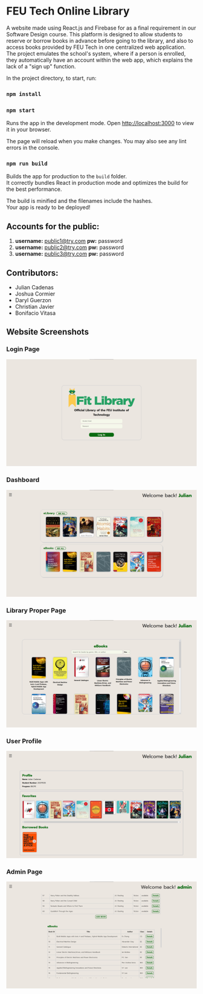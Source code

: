 # FEU Tech Online Library

A website made using React.js and Firebase for as a final requirement in our Software Design course. 
This platform is designed to allow students to reserve or borrow books in advance before going to the library, and also to access books provided by FEU Tech in one centralized web application.
The project emulates the school's system, where if a person is enrolled, they automatically have an account within the web app, which explains the lack of a "sign up" function.

In the project directory, to start, run:

### `npm install`
### `npm start`

Runs the app in the development mode.
Open [http://localhost:3000](http://localhost:3000) to view it in your browser.

The page will reload when you make changes.
You may also see any lint errors in the console.

### `npm run build`

Builds the app for production to the `build` folder.\
It correctly bundles React in production mode and optimizes the build for the best performance.

The build is minified and the filenames include the hashes.\
Your app is ready to be deployed!

## Accounts for the public:
1. **username:** public1@try.com 
   **pw:**       password
2. **username:** public2@try.com 
    **pw:**      password
3. **username:** public3@try.com 
    **pw:**      password

## Contributors:
- Julian Cadenas
- Joshua Cormier
- Daryl Guerzon
- Christian Javier
- Bonifacio Vitasa

## Website Screenshots

### Login Page
![login](./src/images/screenshots/login.png)

### Dashboard
![dashboard](./src/images/screenshots/dashboard.png)

### Library Proper Page
![ebooks](./src/images/screenshots/ebooks.png)

### User Profile
![profile](./src/images/screenshots/profile.png)

### Admin Page
![admin](./src/images/screenshots/admin.png)

